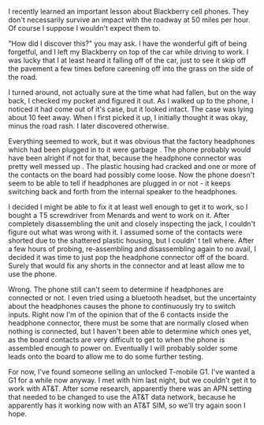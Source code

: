 I recently learned an important lesson about Blackberry cell phones. They don't necessarily survive an impact with the 
roadway at 50 miles per hour. Of course I suppose I wouldn't expect them to.

"How did I discover this?" you may ask. I have the wonderful gift of being forgetful, and I left my Blackberry on top 
of the car while driving to work. I was lucky that I at least heard it falling off of the car, just to see it skip off 
the pavement a few times before careening off into the grass on the side of the road.

I turned around, not actually sure at the time what had fallen, but on the way back, I checked my pocket and figured 
it out. As I walked up to the phone, I noticed it had come out of it's case, but it looked intact. The case was lying 
about 10 feet away. When I first picked it up, I initially thought it was okay, minus the road rash. I later 
discovered otherwise.

Everything seemed to work, but it was obvious that the factory headphones which had been plugged in to it were garbage
. The phone probably would have been alright if not for that, because the headphone connector was pretty well messed up
. The plastic housing had cracked and one or more of the contacts on the board had possibly come loose. Now the phone 
doesn't seem to be able to tell if headphones are plugged in or not - it keeps switching back and forth from the 
internal speaker to the headphones.

I decided I might be able to fix it at least well enough to get it to work, so I bought a T5 screwdriver from Menards 
and went to work on it. After completely disassembling the unit and closely inspecting the jack, I couldn't figure out 
what was wrong with it. I assumed some of the contacts were shorted due to the shattered plastic housing, but I couldn'
t tell where. After a few hours of probing, re-assembling and disassembling again to no avail, I decided it was time 
to just pop the headphone connector off of the board. Surely that would fix any shorts in the connector and at least 
allow me to use the phone.

Wrong. The phone still can't seem to determine if headphones are connected or not. I even tried using a bluetooth 
headset, but the uncertainty about the headphones causes the phone to continuously try to switch inputs. Right now I'm 
of the opinion that of the 6 contacts inside the headphone connector, there must be some that are normally closed when 
nothing is connected, but I haven't been able to determine which ones yet, as the board contacts are very difficult to 
get to when the phone is assembled enough to power on. Eventually I will probably solder some leads onto the board to 
allow me to do some further testing.

For now, I've found someone selling an unlocked T-mobile G1. I've wanted a G1 for a while now anyway. I met with him 
last night, but we couldn't get it to work with AT&T. After some research, apparently there was an APN setting that 
needed to be changed to use the AT&T data network, because he apparently has it working now with an AT&T SIM, so we'll 
try again soon I hope.
